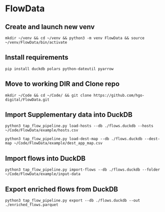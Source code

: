 # FlowData

## Create and launch  new venv

`mkdir ~/venv && cd ~/venv && python3 -m venv FlowData && source ~/venv/FlowData/bin/activate`

## Install requirements

`pip install duckdb polars python-dateutil pyarrow`

## Move to working DIR and Clone repo

`mkdir ~/Code && cd ~/Code/ && git clone https://github.com/hgo-digital/FlowData.git`

## Import Supplementary data into DuckDB

`python3 tap_flow_pipeline.py load-hosts --db ./flows.duckdb --hosts ~/Code/FlowData/example/hosts.csv`

`python3 tap_flow_pipeline.py load-dest-map --db ./flows.duckdb --dest-map ~/Code/FlowData/example/dest_app_map.csv`

## Import flows into DuckDB

`python3 tap_flow_pipeline.py import-flows --db ./flows.duckdb --folder ~/Code/FlowData/example/input-data`

## Export enriched flows from DuckDB

`python3 tap_flow_pipeline.py export --db ./flows.duckdb --out ./enriched_flows.parquet`